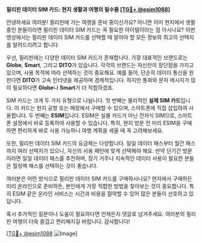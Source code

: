 **필리핀 데이터 SIM 카드: 현지 생활과 여행의 필수품 [[TG💪+ @esim1088](https://t.me/s/esim1088)]**

안녕하세요 여러분! 필리핀에 가는 여행을 준비 중이신가요? 아니면 이미 현지에서 생활 중인 분들이라면 필리핀 데이터 SIM 카드는 꼭 필요한 아이템이라는 점 아시나요? 이번 영상에서는 필리핀 데이터 SIM 카드를 선택할 때 알아야 할 모든 정보와 최고의 선택지를 알려드리려고 합니다.

우선, 필리핀에는 다양한 데이터 SIM 카드가 존재합니다. 가장 대표적인 브랜드로는 **Globe**, **Smart**, 그리고 **DITO**가 있습니다. 각각의 브랜드는 자신만의 장단점을 가지고 있으며, 사용 목적에 따라 선택하는 것이 중요해요. 예를 들어, 단순히 데이터 통신을 원한다면 **DITO**가 고속 인터넷을 제공하며 경제적입니다. 하지만 통화와 문자 메시지가 많이 필요하다면 **Globe**나 **Smart**가 더 적합하겠죠.

SIM 카드는 크게 두 가지 유형으로 나뉩니다. 첫 번째는 물리적인 **실제 SIM 카드**입니다. 이 카드는 현지 공항 또는 매장에서 구매할 수 있으며, 스마트폰에 직접 삽입하여 사용합니다. 두 번째는 **ESIM**입니다. ESIM은 실물 카드가 아닌 전자식 SIM으로, 스마트폰 설정에서 바로 등록하여 사용할 수 있습니다. 특히, 현지 방문 전 미리 ESIM을 구매하면 편리하게 바로 사용 가능하니 여행 계획을 세울 때 꼭 고려해보세요.

또한, 필리핀 데이터 SIM 카드의 요금제는 다양합니다. 일일 데이터 패스부터 월간 패스까지 여러 선택지가 있으니, 자신의 사용 패턴에 맞게 선택해야 해요. 만약 단기간 방문이라면 일일 데이터 패스를 추천하며, 장기 거주나 지속적인 데이터 사용이 필요한 분들은 월정액 패스를 선택하는 것이 좋습니다.

여러분은 어떤 방식으로 필리핀 데이터 SIM 카드를 구매하시나요? 현지에서 구매하든 미리 온라인으로 준비하든, 본인에게 가장 적합한 방법을 찾아보는 것이 중요합니다. 특히 ESIM 같은 온라인 서비스는 시간과 비용을 절약할 수 있어 많은 분들이 선호하고 있답니다.

혹시 추가적인 질문이나 도움이 필요하다면 언제든지 댓글로 남겨주세요. 여러분의 필리핀 여행이 더욱 즐겁고 편리해지길 바랍니다. 감사합니다!

[[TG💪+ @esim1088](https://t.me/s/esim1088) ![Image](https://i.postimg.cc/Y0z9fWf4/image.png)]